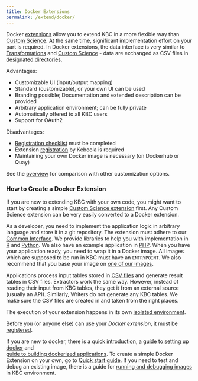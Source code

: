 ```yaml
---
title: Docker Extensions
permalink: /extend/docker/
---
```


Docker [extensions](/extend/) allow you to extend KBC in a more flexible way than [Custom Science](/extend/custom-science/). At the same 
time, significant implementation effort on your part is required. In Docker extensions, the data interface is 
very similar to [Transformations](http://help.keboola.com/manipulation/transformations/) 
and [Custom Science](/extend/custom-science/) - data are exchanged as 
CSV files in [designated directories](/extend/common-interface/).


Advantages:

* Customizable UI (input/output mapping) 
* Standard (customizable), or your own UI can be used
* Branding possible; Documentation and extended description can be provided
* Arbitrary application environment; can be fully private
* Automatically offered to all KBC users
* Support for OAuth2

Disadvantages:

* [Registration checklist](/extend/registration/checklist/) must be completed
* Extension [registration](/extend/registration/) by Keboola is required
* Maintaining your own Docker image is necessary (on Dockerhub or Quay)

See the [overview](/extend/) for comparison with other customization options.


### How to Create a Docker Extension
If you are new to extending KBC with your own code, you might want to start by creating a 
simple [Custom Science extension](/extend/custom-science/) first. Any Custom Science extension can be very easily 
converted to a Docker extension. 

As a developer, you need to implement the application logic in arbitrary language and store it in a git repository. 
The extension must adhere to our [Common Interface](/extend/common-interface/).
We provide libraries to help you with implementation in
 [R](https://github.com/keboola/r-docker-application) and [Python](https://github.com/keboola/python-docker-application). 
 We also have an example application in [PHP](https://github.com/keboola/docker-demo-app). When you have your
 application ready, you need to wrap it in a Docker image.  All images which are supposed to be run in KBC
  must have an `ENTRYPOINT`. 
We also recommend that you base your image on [one of our images](/extend/docker/images/).

Applications process input tables stored in [CSV files](/extend/common-interface/folders/) and generate result tables in CSV files. 
Extractors work the same way. However, instead of reading their input from KBC tables, they get it from an external source (usually an API). 
Similarly, Writers do not generate any KBC tables.
We make sure the CSV files are created in and taken from the right places. 

The execution of your extension happens in its own [isolated environment](/overview/docker-bundle/).

Before you (or anyone else) can use your *Docker extension*, it must be [registered](/extend/registration/). 

If you are new to docker, there is a [quick introduction](/extend/docker/tutorial/),
a [guide to setting up docker](/extend/docker/tutorial/setup/) and  
 [guide to building dockerized applications](/extend/docker/tutorial/howto/). 
To create a simple Docker Extension on your own, go to [Quick start guide](/extend/docker/quick-start/).
If you need to test and debug an existing image, there is a guide 
for [running and debugging images](/extend/docker/running/) in KBC environment.
